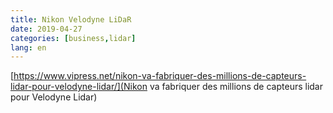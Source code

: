 ```yaml
---
title: Nikon Velodyne LiDaR
date: 2019-04-27
categories: [business,lidar]
lang: en
---
```


[https://www.vipress.net/nikon-va-fabriquer-des-millions-de-capteurs-lidar-pour-velodyne-lidar/](Nikon va fabriquer des millions de capteurs lidar pour Velodyne Lidar)
